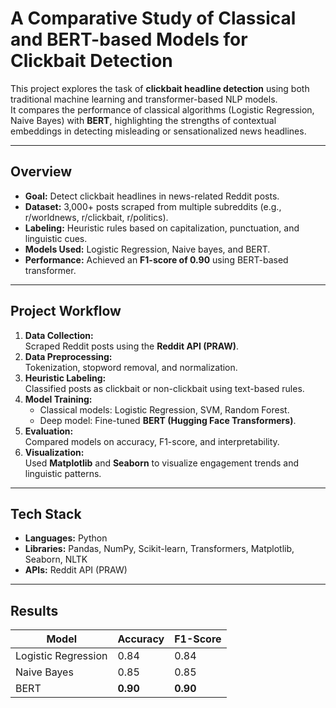 # A Comparative Study of Classical and BERT-based Models for Clickbait Detection

This project explores the task of **clickbait headline detection** using both traditional machine learning and transformer-based NLP models.  
It compares the performance of classical algorithms (Logistic Regression, Naive Bayes) with **BERT**, highlighting the strengths of contextual embeddings in detecting misleading or sensationalized news headlines.

---

## Overview
- **Goal:** Detect clickbait headlines in news-related Reddit posts.
- **Dataset:** 3,000+ posts scraped from multiple subreddits (e.g., r/worldnews, r/clickbait, r/politics).
- **Labeling:** Heuristic rules based on capitalization, punctuation, and linguistic cues.
- **Models Used:** Logistic Regression, Naive bayes, and BERT.
- **Performance:** Achieved an **F1-score of 0.90** using BERT-based transformer.

---

## Project Workflow
1. **Data Collection:**  
   Scraped Reddit posts using the **Reddit API (PRAW)**.
2. **Data Preprocessing:**  
   Tokenization, stopword removal, and normalization.
3. **Heuristic Labeling:**  
   Classified posts as clickbait or non-clickbait using text-based rules.
4. **Model Training:**  
   - Classical models: Logistic Regression, SVM, Random Forest.  
   - Deep model: Fine-tuned **BERT (Hugging Face Transformers)**.
5. **Evaluation:**  
   Compared models on accuracy, F1-score, and interpretability.
6. **Visualization:**  
   Used **Matplotlib** and **Seaborn** to visualize engagement trends and linguistic patterns.

---

## Tech Stack
- **Languages:** Python  
- **Libraries:** Pandas, NumPy, Scikit-learn, Transformers, Matplotlib, Seaborn, NLTK  
- **APIs:** Reddit API (PRAW)

---

## Results
| Model | Accuracy | F1-Score |
|--------|-----------|----------|
| Logistic Regression | 0.84 | 0.84 |
| Naive Bayes  | 0.85 | 0.85 |
| BERT | **0.90** | **0.90** |

